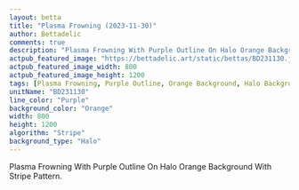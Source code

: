 ```yaml
---
layout: betta
title: "Plasma Frowning (2023-11-30)"
author: Bettadelic
comments: true
description: "Plasma Frowning With Purple Outline On Halo Orange Background With Stripe Pattern."
actpub_featured_image: "https://bettadelic.art/static/bettas/BD231130.jpg"
actpub_featured_image_width: 800
actpub_featured_image_height: 1200
tags: [Plasma Frowning, Purple Outline, Orange Background, Halo Background Pattern, Stripe Pattern, November 2023]
unitName: "BD231130"
line_color: "Purple"
background_color: "Orange"
width: 800
height: 1200
algorithm: "Stripe"
background_type: "Halo"
---
```


Plasma Frowning With Purple Outline On Halo Orange Background With Stripe Pattern.
